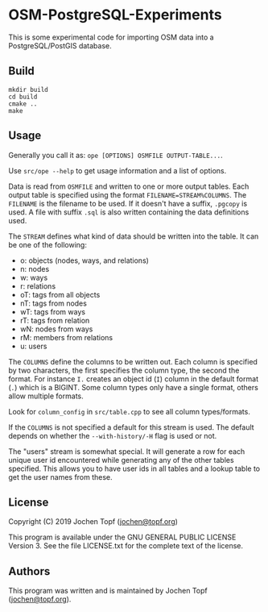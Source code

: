 
# OSM-PostgreSQL-Experiments

This is some experimental code for importing OSM data into a PostgreSQL/PostGIS
database.

## Build

```
mkdir build
cd build
cmake ..
make
```

## Usage

Generally you call it as: `ope [OPTIONS] OSMFILE OUTPUT-TABLE...`.

Use `src/ope --help` to get usage information and a list of options.

Data is read from `OSMFILE` and written to one or more output tables. Each
output table is specified using the format `FILENAME=STREAM%COLUMNS`. The
`FILENAME` is the filename to be used. If it doesn't have a suffix, `.pgcopy`
is used. A file with suffix `.sql` is also written containing the data
definitions used.

The `STREAM` defines what kind of data should be written into the table. It can
be one of the following:

* o: objects (nodes, ways, and relations)
* n: nodes
* w: ways
* r: relations
* oT: tags from all objects
* nT: tags from nodes
* wT: tags from ways
* rT: tags from relation
* wN: nodes from ways
* rM: members from relations
* u: users

The `COLUMNS` define the columns to be written out. Each column is specified
by two characters, the first specifies the column type, the second the format.
For instance `I.` creates an object id (`I`) column in the default format (`.`)
which is a BIGINT. Some column types only have a single format, others allow
multiple formats.

Look for `column_config` in `src/table.cpp` to see all column types/formats.

If the `COLUMNS` is not specified a default for this stream is used. The
default depends on whether the `--with-history/-H` flag is used or not.

The "users" stream is somewhat special. It will generate a row for each unique
user id encountered while generating any of the other tables specified. This
allows you to have user ids in all tables and a lookup table to get the user
names from these.


## License

Copyright (C) 2019  Jochen Topf (jochen@topf.org)

This program is available under the GNU GENERAL PUBLIC LICENSE Version 3.
See the file LICENSE.txt for the complete text of the license.


## Authors

This program was written and is maintained by Jochen Topf (jochen@topf.org).


